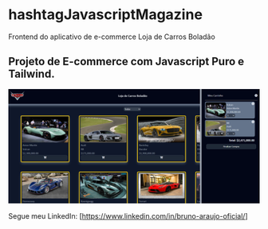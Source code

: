 # hashtagJavascriptMagazine
Frontend do aplicativo de e-commerce Loja de Carros Boladão

## Projeto de E-commerce com Javascript Puro e Tailwind.

<p align="center">
<img src="https://github.com/bruno130187/hashtagJavascriptMagazine/blob/main/imagem-para-readme.png" />
</p> 

Segue meu LinkedIn: [https://www.linkedin.com/in/bruno-araujo-oficial/]
